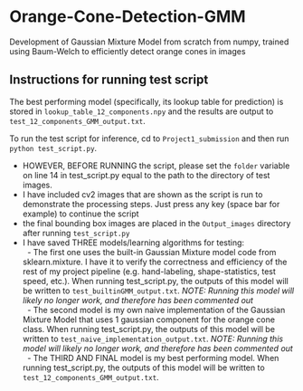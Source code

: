 # Orange-Cone-Detection-GMM
Development of Gaussian Mixture Model from scratch from numpy, trained using Baum-Welch to efficiently detect orange cones in images

## Instructions for running test script
The best performing model (specifically, its lookup table for prediction) is stored in `lookup_table_12_components.npy` and the results are output to `test_12_components_GMM_output.txt`. <br>

To run the test script for inference, cd to `Project1_submission` and then run `python test_script.py`. <br>
- HOWEVER, BEFORE RUNNING the script, please set the `folder` variable on line 14 in test_script.py equal to the path to the directory of test images. <br>
- I have included cv2 images that are shown as the script is run to demonstrate the processing steps. Just press any key (space bar for example) to continue the script <br>
- the final bounding box images are placed in the `Output_images` directory after running `test_script.py` <br>
- I have saved THREE models/learning algorithms for testing: <br>
&nbsp; - The first one uses the built-in Gaussian Mixture model code from sklearn.mixture. I have it to verify the correctness and efficiency of the rest of my project pipeline (e.g. hand-labeling, shape-statistics, test speed, etc.). When running test_script.py, the outputs of this model will be written to `test_builtinGMM_output.txt`. *NOTE: Running this model will likely no longer work, and therefore has been commented out* <br>
&nbsp; - The second model is my own naive implementation of the Gaussian Mixture Model that uses 1 gaussian component for the orange cone class. When running test_script.py, the outputs of this model will be written to `test_naive_implementation_output.txt`. *NOTE: Running this model will likely no longer work, and therefore has been commented out* <br>
&nbsp; - The THIRD AND FINAL model is my best performing model. When running test_script.py, the outputs of this model will be written to `test_12_components_GMM_output.txt`.

<br>

